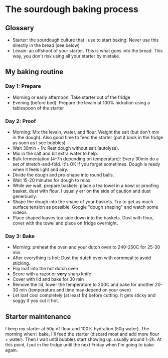 # The sourdough baking process

## Glossary

* Starter: the sourdough culture that I use to start baking. Never use this directly in the bread (see below)
* Levain: an offshoot of your starter. This is what goes into the bread. This way, you don't risk using all your starter by mistake. 

## My baking routine

### Day 1: Prepare

* Morning or early afternoon: Take starter out of the fridge
* Evening (before bed): Prepare the levain at 100% hidration using a tablespoon of the starter

### Day 2: Proof

* Morning: Mix the levain, water, and flour. Weight the salt (but don't mix in the dough). Also good time to feed the starter (put it back in the fridge as soon as I see bubbles).
* Wait 30min - 1h: Rest dough without salt (autolyse).
* Mix in the salt and bit extra water to help.
* Bulk fermentation (4-7h depending on temperature): Every 30min do a set of stretch-and-fold. It's OK if you forget sometimes. Dough is ready when it feels light and airy.
* Divide the dough and pre-shape into round balls.
* Wait 15-20 minutes for dough to relax.
* While we wait, prepare baskets: place a tea towel in a bowl or proofing basket, dust with flour. I usually err on the side of caution and dust generously.
* Shape the dough into the shape of your baskets. Try to get as much surface tension as possible. Google "dough shaping" and watch some videos.
* Place shaped loaves top side down into the baskets. Dust with flour, cover with the towel and place on fridge overnight.

### Day 3: Bake

* Morning: preheat the oven and your dutch oven to 240-250C for 25-30 min.
* After everything is hot: Dust the dutch oven with cornmeal to avoid sticking.
* Flip loaf into the hot dutch oven
* Score with a razor or **very** sharp knife
* Cover with lid and bake for 30 min
* Remove the lid, lower the temperature to 200C and bake for another 20-30 min (temperature and time may depend on your oven)
* Let loaf cool completely (at least 1h) before cutting. It gets sticky and soggy if you cut it hot.

## Starter maintenance

I keep my starter at 50g of flour and 100% hydration (50g water). 
The morning when I bake, I'll feed the starter (discard most and add more flour + water).
Then I wait until bubbles start showing up, usually around 1-2h.
At this point, I put in the fridge until the next Friday when I'm going to bake again.
